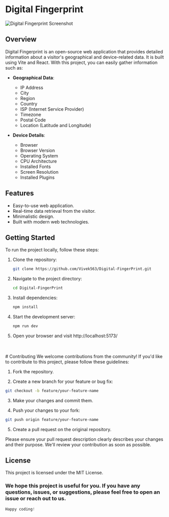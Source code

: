 # Digital Fingerprint

![Digital Fingerprint Screenshot](https://firebasestorage.googleapis.com/v0/b/facedetection-d4d02.appspot.com/o/thumbnail.png?alt=media&token=ecb02f88-9d89-4d7d-93e7-0d1fd50fd043&_gl=1*1jkgp8k*_ga*MzY4NzQ4NTE4LjE2NzkyODU2NDI.*_ga_CW55HF8NVT*MTY5NjQ0ODAwNS40LjEuMTY5NjQ0ODA4OC42MC4wLjA.)

## Overview

Digital Fingerprint is an open-source web application that provides detailed information about a visitor's geographical and device-related data. It is built using Vite and React. With this project, you can easily gather information such as:

- **Geographical Data**:
  - IP Address
  - City
  - Region
  - Country
  - ISP (Internet Service Provider)
  - Timezone
  - Postal Code
  - Location (Latitude and Longitude)

- **Device Details**:
  - Browser
  - Browser Version
  - Operating System
  - CPU Architecture
  - Installed Fonts
  - Screen Resolution
  - Installed Plugins

## Features

- Easy-to-use web application.
- Real-time data retrieval from the visitor.
- Minimalistic design.
- Built with modern web technologies.

## Getting Started

To run the project locally, follow these steps:

1. Clone the repository:

   ```bash
   git clone https://github.com/Vivek563/Digital-FingerPrint.git
   ```

2. Navigate to the project directory:

   ```bash
   cd Digital-FingerPrint
   ```
3. Install dependencies:
    ```bash
    npm install
    ```
4. Start the development server:
    ```bash
    npm run dev
    ```
5. Open your browser and visit http://localhost:5173/
</br>
</br>
# Contributing
We welcome contributions from the community! If you'd like to contribute to this project, please follow these guidelines:

1. Fork the repository.

2. Create a new branch for your feature or bug fix:
```bash
git checkout -b feature/your-feature-name
```
3. Make your changes and commit them.

4. Push your changes to your fork:
```bash
git push origin feature/your-feature-name
```
5. Create a pull request on the original repository.

Please ensure your pull request description clearly describes your changes and their purpose. We'll review your contribution as soon as possible.

## License
This project is licensed under the MIT License.

### We hope this project is useful for you. If you have any questions, issues, or suggestions, please feel free to open an issue or reach out to us.
```javascript
Happy coding!
```